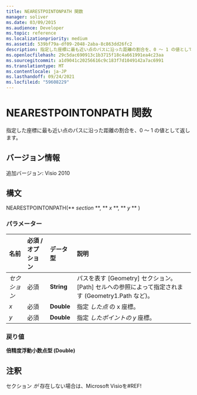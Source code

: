 ```yaml
---
title: NEARESTPOINTONPATH 関数
manager: soliver
ms.date: 03/09/2015
ms.audience: Developer
ms.topic: reference
ms.localizationpriority: medium
ms.assetid: 539bf79a-df09-2048-2aba-8c863dd26fc2
description: 指定した座標に最も近い点のパスに沿った距離の割合を、0 ～ 1 の値として返します。
ms.openlocfilehash: 29c5dac690913c1b3715f18c4a661991ea4c23aa
ms.sourcegitcommit: a1d9041c20256616c9c183f7d1049142a7ac6991
ms.translationtype: MT
ms.contentlocale: ja-JP
ms.lasthandoff: 09/24/2021
ms.locfileid: "59608229"
---
```

# <a name="nearestpointonpath-function"></a>NEARESTPOINTONPATH 関数

指定した座標に最も近い点のパスに沿った距離の割合を、0 ～ 1 の値として返します。
  
## <a name="version-information"></a>バージョン情報

追加バージョン: Visio 2010
 
  
## <a name="syntax"></a>構文

NEARESTPOINTONPATH(** *section* **, ** *x* **, ** *y* ** ) 
  
### <a name="parameters"></a>パラメーター

|**名前**|**必須 / オプション**|**データ型**|**説明**|
|:-----|:-----|:-----|:-----|
| _セクション_ <br/> |必須  <br/> |**String** <br/> |パスを表す [Geometry] セクション。[Path] セルへの参照によって指定されます (Geometry1.Path など)。  <br/> |
| _x_ <br/> |必須  <br/> |**Double** <br/> |指定  _した点_ の x 座標。  <br/> |
| _y_ <br/> |必須  <br/> |**Double** <br/> |指定  _したポイントの y_ 座標。  <br/> |
   
### <a name="return-value"></a>戻り値

 **倍精度浮動小数点型 (Double)**
  
## <a name="remarks"></a>注釈

セクション _が_ 存在しない場合は、Microsoft Visioを#REF! 
  

